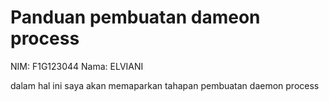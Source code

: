 # Panduan pembuatan dameon process
NIM: F1G123044
Nama: ELVIANI

dalam hal ini saya akan memaparkan tahapan pembuatan daemon process